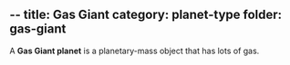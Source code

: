 --
title: Gas Giant
category: planet-type
folder: gas-giant
---

A **Gas Giant planet** is a planetary-mass object that has lots of gas.